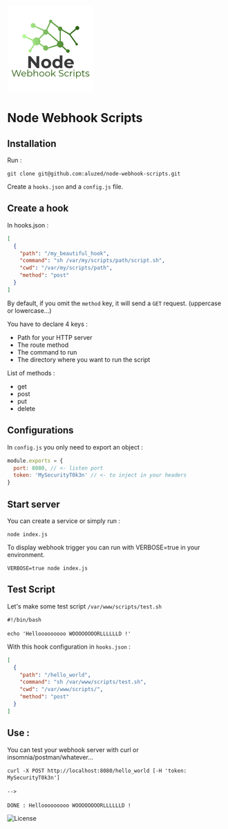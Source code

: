 ![Logo](https://github.com/aluzed/node-webhook-scripts/raw/master/logo.png "Node Webhook Scripts")

# Node Webhook Scripts

## Installation 

Run : 

```
git clone git@github.com:aluzed/node-webhook-scripts.git
```

Create a `hooks.json` and a `config.js` file.

## Create a hook 

In hooks.json : 

```json
[
  {
    "path": "/my_beautiful_hook",
    "command": "sh /var/my/scripts/path/script.sh", 
    "cwd": "/var/my/scripts/path",
    "method": "post"
  }
]
```

By default, if you omit the `method` key, it will send a `GET` request. (uppercase or lowercase...)

You have to declare 4 keys : 
* Path for your HTTP server
* The route method
* The command to run
* The directory where you want to run the script

List of methods : 
* get
* post
* put 
* delete

## Configurations

In `config.js` you only need to export an object : 

```javascript
module.exports = {
  port: 8080, // <- listen port
  token: 'MySecurityT0k3n' // <- to inject in your headers
}
```

## Start server

You can create a service or simply run :

```
node index.js
```

To display webhook trigger you can run with VERBOSE=true in your environment.

```
VERBOSE=true node index.js
```

## Test Script

Let's make some test script `/var/www/scripts/test.sh`

```
#!/bin/bash

echo 'Hellooooooooo WOOOOOOOORLLLLLLD !'
```

With this hook configuration in `hooks.json` : 

```json
[
  {
    "path": "/hello_world",
    "command": "sh /var/www/scripts/test.sh",
    "cwd": "/var/www/scripts/",
    "method": "post"
  }
]
```

## Use :

You can test your webhook server with curl or insomnia/postman/whatever...

```
curl -X POST http://localhost:8080/hello_world [-H 'token: MySecurityT0k3n']

-->

DONE : Hellooooooooo WOOOOOOOORLLLLLLD !
```


![License](https://i.creativecommons.org/l/by-nc-sa/3.0/fr/88x31.png "CC BY NC SA")
